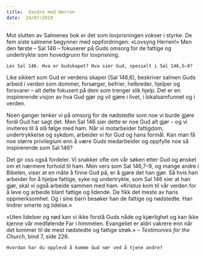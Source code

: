 ```yaml
---
title:  Vandre med Herren
date:  24/07/2019
---
```


Mot slutten av Salmenes bok er det som lovprisningen vokser i styrke. De fem siste salmene begynner med oppfordringen: «Lovsyng Herren!» Men den første – Sal 146 – fokuserer på Guds omsorg for de fattige og undertrykte som hovedgrunn for lovprisning.

`Les Sal 146. Hva er budskapet? Hva sier Gud, spesielt i Sal 146,5–9?`

Like sikkert som Gud er verdens skaper (Sal 146,6), beskriver salmen Guds arbeid i verden som dommer, forsørger, befrier, helbreder, hjelper og forsvarer – alt dette fokusert på dem som trenger slik hjelp. Det er en inspirerende visjon av hva Gud gjør og vil gjøre i livet, i lokalsamfunnet og i verden.

Noen ganger tenker vi på omsorg for de nødstedte som noe vi burde gjøre fordi Gud har sagt det. Men Sal 146 sier dette er noe Gud alt gjør – og vi inviteres til å slå følge med ham. Når vi motarbeider fattigdom, undertrykkelse og sykdom, arbeider vi for Gud og hans formål. Kan man få noe større privilegium enn å være Guds medarbeider og oppfylle noe så inspirerende som Sal 146?

Det gir oss også fordeler. Vi snakker ofte om vår søken etter Gud og ønsket om et nærmere forhold til ham. Men vers som Sal 146,7–9, og mange andre i Bibelen, viser at en måte å finne Gud på, er å gjøre det han gjør. Så hvis han arbeider for å hjelpe fattige, syke og undertrykte, som Sal 146 sier at han gjør, skal vi også arbeide sammen med ham. «Kristus kom til vår verden for å leve og arbeide blant fattige og lidende. De fikk det meste av hans oppmerksomhet. Og i sine barn besøker han de fattige og nødstedte. Han lindrer smerte og lidelse.»

«Uten lidelser og nød kan vi ikke forstå Guds nåde og kjærlighet og kan ikke kjenne vår medfølende Far i himmelen. Evangeliet er aldri vakrere enn når det kommer til de mest nødstedte og fattige strøk.» – _Testimonies for the Church_, bind 7, side 226.

`Hvordan har du opplevd å komme Gud nær ved å tjene andre?`